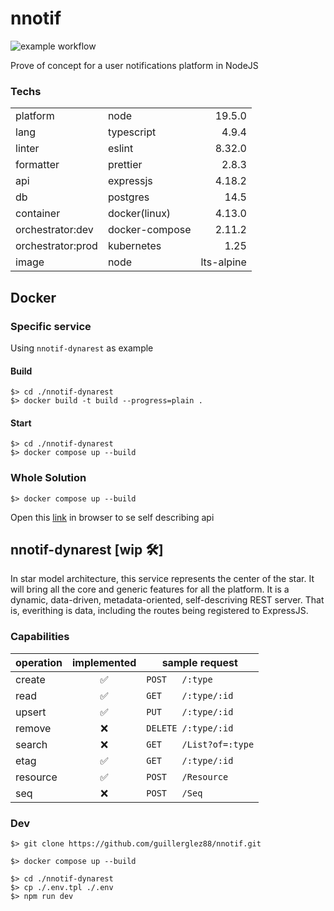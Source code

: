# nnotif

![example workflow](https://github.com/guillerglez88/nnotif/actions/workflows/ci-cd.yml/badge.svg)

Prove of concept for a user notifications platform in NodeJS

### Techs

|                   |                |            |
| ----------------- | -------------- | ---------: |
| platform          | node           |     19.5.0 |
| lang              | typescript     |      4.9.4 |
| linter            | eslint         |     8.32.0 |
| formatter         | prettier       |      2.8.3 |
| api               | expressjs      |     4.18.2 |
| db                | postgres       |       14.5 |
| container         | docker(linux)  |     4.13.0 |
| orchestrator:dev  | docker-compose |     2.11.2 |
| orchestrator:prod | kubernetes     |       1.25 |
| image             | node           | lts-alpine |

## Docker

### Specific service

Using `nnotif-dynarest` as example

#### Build

```
$> cd ./nnotif-dynarest
$> docker build -t build --progress=plain .
```

#### Start

```
$> cd ./nnotif-dynarest
$> docker compose up --build
```

### Whole Solution

```
$> docker compose up --build
```

Open this [link](http://localhost:3000/Resource/resource) in browser to se self describing api

## nnotif-dynarest [wip 🛠]

In star model architecture, this service represents the center of the star. It will bring all the core and generic features for all the platform. It is a dynamic, data-driven, metadata-oriented, self-descriving REST server. That is, everithing is data, including the routes being registered to ExpressJS.


### Capabilities

| operation | implemented | sample request          |
| --------- | :---------: | ----------------------- |
| create    |      ✅      | `POST   /:type        ` |
| read      |      ✅      | `GET    /:type/:id    ` |
| upsert    |      ✅      | `PUT    /:type/:id    ` |
| remove    |      ❌      | `DELETE /:type/:id    ` |
| search    |      ❌      | `GET    /List?of=:type` |
| etag      |      ✅      | `GET    /:type/:id    ` |
| resource  |      ✅      | `POST   /Resource     ` |
| seq       |      ❌      | `POST   /Seq          ` |

### Dev

```
$> git clone https://github.com/guillerglez88/nnotif.git

$> docker compose up --build

$> cd ./nnotif-dynarest
$> cp ./.env.tpl ./.env
$> npm run dev
```